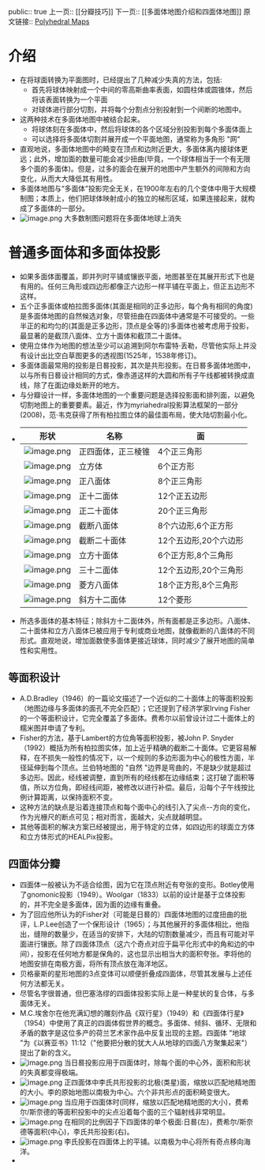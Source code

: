 public:: true
上一页:: [[分瓣技巧]] 
下一页:: [[多面体地图介绍和四面体地图]]
原文链接:: [Polyhedral Maps](https://web.archive.org/web/20180629150710/http://progonos.com/furuti/MapProj/Normal/ProjPoly/projPoly.html)

# 介绍
- 在将球面转换为平面图时，已经提出了几种减少失真的方法，包括:
  * 首先将球体映射成一个中间的零高斯曲率表面，如圆柱体或圆锥体，然后将该表面转换为一个平面
  * 对球体进行部分切割，并将每个分割点分别投射到一个间断的地图中。
- 这两种技术在多面体地图中被结合起来。
  * 将球体刻在多面体中，然后将球体的各个区域分别投影到每个多面体面上
  * 可以选择将多面体切割并展开成一个平面地图，通常称为多角形 "网"
- 直观地说，多面体地图中的畸变在顶点和边附近更大，多面体离内接球体更远；此外，增加面的数量可能会减少扭曲(毕竟，一个球体相当于一个有无限多个面的多面体)。但是，过多的面会在展开的地图中产生额外的间隙和方向变化，从而大大降低其有用性。
- 多面体地图与“多面体”投影完全无关，在1900年左右的几个变体中用于大规模制图；本质上，他们把球体映射成小的独立的梯形区域，如果连接起来，就构成了多面体的一部分。
- ![image.png](../assets/image_1625407623517_0.png) 
  大多数制图问题将在多面体地球上消失
# 普通多面体和多面体投影
- 如果多面体面覆盖，即并列时平铺或镶嵌平面，地图甚至在其展开形式下也是有用的。任何三角形或四边形都像正六边形一样平铺在平面上，但正五边形不这样。
- 五个正多面体或柏拉图多面体(其面是相同的正多边形，每个角有相同的角度)是多面体地图的自然候选对象，尽管扭曲在四面体中通常是不可接受的。一些半正的和均匀的(其面是正多边形，顶点是全等的)多面体也被考虑用于投影，最显著的是截顶八面体、立方十面体和截顶二十面体。
- 使用立体作为地图的想法至少可以追溯到阿尔布雷特·丢勒，尽管他实际上并没有设计出比空白草图更多的透视图(1525年，1538年修订)。
- 多面体面最常用的投影是日晷投影，其次是共形投影。在日晷多面体地图中，以与所有日晷设计相同的方式，像赤道这样的大圆和所有子午线都被转换成直线，除了在面边缘处断开的地方。
- 与分瓣设计一样，多面体地图的一个重要问题是选择投影面和排列面，以避免切割地图上的重要要素。最近，作为myriahedral投影算法框架的一部分(2008)，范·韦克获得了所有柏拉图立体的最佳面布局，使大陆切割最小化。
-
  |  形状   | 名称  | 面 |
  |  ----  | ----  | ----  |
  | ![image.png](../assets/image_1625407825224_0.png)  | 正四面体，正三棱锥 | 4个正三角形 |
  | ![image.png](../assets/image_1625407879609_0.png)  | 立方体 | 6个正方形 |
  | ![image.png](../assets/image_1625407919612_0.png)   |  正八面体 | 8个正三角形 |
  | ![image.png](../assets/image_1625407960263_0.png)  | 正十二面体 | 12个正五边形 |
  | ![image.png](../assets/image_1625407989794_0.png)  | 正二十面体 | 20个正三角形 |
  | ![image.png](../assets/image_1625408018448_0.png)  | 截断八面体 | 8个六边形,6个正方形 |
  | ![image.png](../assets/image_1625408069770_0.png)  | 截断二十面体 | 12个五边形,20个六边形|
  | ![image.png](../assets/image_1625408124554_0.png) | 立方十面体 | 6个正方形,8个三角形 |
  | ![image.png](../assets/image_1625408167688_0.png) | 三十二面体 |12个五边形,20个三角形 |
  | ![image.png](../assets/image_1625408274514_0.png) | 菱方八面体 | 18个正方形,8个三角形|
  | ![image.png](../assets/image_1625408363798_0.png) | 斜方十二面体 | 12个菱形 |
- 所选多面体的基本特征；除斜方十二面体外，所有面都是正多边形。八面体、二十面体和立方八面体已被应用于专利或商业地图，就像截断的八面体的不同形式。直观地说，增加面数使多面体更接近球体，同时减少了展开地图的简单性和实用性。
## 等面积设计
- A.D.Bradley（1946）的一篇论文描述了一个近似的二十面体上的等面积投影（地图边缘与多面体的面孔不完全匹配）；它还提到了经济学家Irving Fisher的一个等面积设计，它完全覆盖了多面体。费希尔以前曾设计过二十面体上的糯米图并申请了专利。
- Fisher的方法，基于Lambert的方位角等面积投影，被John P. Snyder（1992）概括为所有柏拉图实体，加上近乎精确的截断二十面体。它更容易解释，在不损失一般性的情况下，以一个规则的多边形面为中心的极性方面，半径延伸到每个顶点。兰伯特地图的 "自然 "边界是弯曲的，不是缺少就是超过多边形。因此，经线被调整，直到所有的经线都在边缘结束；这打破了面积等值，所以方位角，即经线间距，被修改以进行补偿。最后，沿每个子午线按比例计算距离，以保持面积不变。
- 这种方法的缺点是沿着连接顶点和每个面中心的线引入了尖点--方向的变化，作为光栅尺的断点可见；相对而言，面越大，尖点就越明显。
- 其他等面积的解决方案已经被提出，用于特定的立体，如四边形的球面立方体和立方体形式的HEALPix投影。
## 四面体分瓣
- 四面体一般被认为不适合绘图，因为它在顶点附近有夸张的变形。Botley使用了gnomonic投影（1949）。Woolgar（1833）以前的设计是基于立体投影的，并不完全是多面体，因为面的边缘有重叠。
- 为了回应他所认为的Fisher对（可能是日晷的）四面体地图的过度扭曲的批评，L.P.Lee创造了一个保形设计（1965）；与其他展开的多面体相比，他指出，缝隙的数量少，在适当的安排下，大陆的切割数量减少，而且有可能对平面进行镶嵌。除了四面体顶点（这六个奇点对应于扁平化形式中的角和边的中间），投影在任何地方都是保角的，这也显示出相当大的面积夸张。李将他的地图安排在南极方面，将所有顶点放在海洋地区。
- 贝格豪斯的星形地图的3点变体可以顺便折叠成四面体，尽管其发展与上述任何方法都无关。
- 尽管名字很普通，但巴塞洛缪的四面体投影实际上是一种星状的复合体，与多面体无关。
- M.C.埃舍尔在他充满幻想的雕刻作品《双行星》（1949）和《四面体行星》（1954）中使用了真正的四面体假世界的概念。多面体、倾斜、循环、无限和矛盾的数字是这位多产的荷兰艺术家作品中反复出现的主题。四面体 "地球 "为《以赛亚书》11:12（"他要把分散的犹大人从地球的四面八方聚集起来"）提出了新的含义。
- ![image.png](../assets/image_1625408677629_0.png) 
  当日晷投影应用于四面体时，除每个面的中心外，面积和形状的失真都变得极端。
- ![image.png](../assets/image_1625408704709_0.png) 
  正四面体中李氏共形投影的北极(类星)面，缩放以匹配地精地图的大小。李的原始地图以南极为中心。六个非共形点的面积畸变很大。
- ![image.png](../assets/image_1625408735368_0.png) 
  当应用于四面体时(同样，缩放以匹配地精地图的大小)，费希尔/斯奈德的等面积投影中的尖点沿着每个面的三个辐射线非常明显。
- ![image.png](../assets/image_1625408779036_0.png) 
  在相同的比例因子下四面体的单个极面:日晷(左)，费希尔/斯奈德等面积(中心)，李氏共形投影(右)。
- ![image.png](../assets/image_1625408798289_0.png) 
  李氏投影在四面体上的平铺。以南极为中心将所有奇点移向海洋。
-